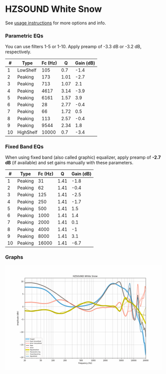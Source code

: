 # HZSOUND White Snow
See [usage instructions](https://github.com/jaakkopasanen/AutoEq#usage) for more options and info.

### Parametric EQs
You can use filters 1-5 or 1-10. Apply preamp of -3.3 dB or -3.2 dB, respectively.

|   # | Type      |   Fc (Hz) |    Q |   Gain (dB) |
|-----|-----------|-----------|------|-------------|
|   1 | LowShelf  |       105 | 0.7  |        -1.4 |
|   2 | Peaking   |       173 | 1.01 |        -2.7 |
|   3 | Peaking   |       713 | 1.07 |         2.1 |
|   4 | Peaking   |      4617 | 3.14 |        -3.9 |
|   5 | Peaking   |      6161 | 1.57 |         3.9 |
|   6 | Peaking   |        28 | 2.77 |        -0.4 |
|   7 | Peaking   |        66 | 1.72 |         0.5 |
|   8 | Peaking   |       113 | 2.57 |        -0.4 |
|   9 | Peaking   |      9544 | 2.34 |         1.8 |
|  10 | HighShelf |     10000 | 0.7  |        -3.4 |

### Fixed Band EQs
When using fixed band (also called graphic) equalizer, apply preamp of **-2.7 dB** (if available) and set gains manually with these parameters.

|   # | Type    |   Fc (Hz) |    Q |   Gain (dB) |
|-----|---------|-----------|------|-------------|
|   1 | Peaking |        31 | 1.41 |        -1.8 |
|   2 | Peaking |        62 | 1.41 |        -0.4 |
|   3 | Peaking |       125 | 1.41 |        -2.5 |
|   4 | Peaking |       250 | 1.41 |        -1.7 |
|   5 | Peaking |       500 | 1.41 |         1.5 |
|   6 | Peaking |      1000 | 1.41 |         1.4 |
|   7 | Peaking |      2000 | 1.41 |         0.1 |
|   8 | Peaking |      4000 | 1.41 |        -1   |
|   9 | Peaking |      8000 | 1.41 |         3.1 |
|  10 | Peaking |     16000 | 1.41 |        -6.7 |

### Graphs
![](./HZSOUND%20White%20Snow.png)
